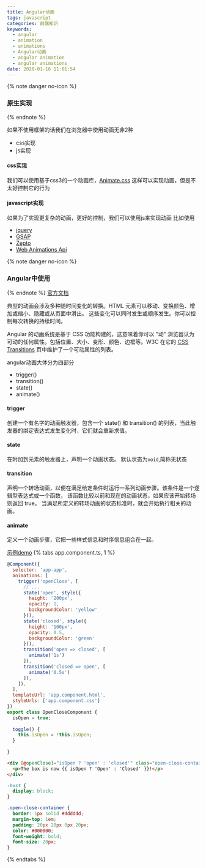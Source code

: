 ```yaml
---
title: Angular动画
tags: javascript
categories: 前端知识
keywords:
  - angular
  - animation
  - animations
  - Angular动画
  - angular animation
  - angular animations
date: 2020-01-16 11:01:54
---
```

{% note danger no-icon %}
### 原生实现
{% endnote %}

如果不使用框架的话我们在浏览器中使用动画无非2种
- css实现
- js实现

#### css实现
我们可以使用基于css3的一个动画库，[Animate.css](https://daneden.github.io/animate.css/)
这样可以实现动画，但是不太好控制它的行为

#### javascript实现
如果为了实现更复杂的动画，更好的控制，我们可以使用js来实现动画
比如使用
- [jquery](http://jquery.cuishifeng.cn/show.html)
- [GSAP](https://www.npmjs.com/package/gsap)
- [Zepto](https://zeptojs.com/)
- [Web Animations Api](https://developer.mozilla.org/zh-CN/docs/Web/API/Web_Animations_API)

{% note danger no-icon %}
### Angular中使用
{% endnote %}
[官方文档](https://angular.io/guide/animations)

典型的动画会涉及多种随时间变化的转换。HTML 元素可以移动、变换颜色、增加或缩小、隐藏或从页面中滑出。 这些变化可以同时发生或顺序发生。你可以控制每次转换的持续时间。

Angular 的动画系统是基于 CSS 功能构建的，这意味着你可以 "动" 浏览器认为可动的任何属性。包括位置、大小、变形、颜色、边框等。W3C 在它的 [CSS Transitions](https://www.w3.org/TR/css-transitions-1/) 页中维护了一个可动属性的列表。

angular动画大体分为四部分
- trigger()
- transition()
- state()
- animate()

#### trigger
创建一个有名字的动画触发器，包含一个 state() 和 transition() 的列表，当此触发器的绑定表达式发生变化时，它们就会重新求值。

#### state
在附加到元素的触发器上，声明一个动画状态。
默认状态为```void```,简称无状态
#### transition
声明一个转场动画，以便在满足给定条件时运行一系列动画步骤。该条件是一个逻辑型表达式或一个函数， 该函数比较以前和现在的动画状态，如果应该开始转场则返回 true。 当满足所定义的转场动画的状态标准时，就会开始执行相关的动画。
#### animate
定义一个动画步骤，它把一些样式信息和时序信息组合在一起。

[示例demo](https://stackblitz.com/edit/angulartransition)
{% tabs app.component.ts, 1 %}
<!-- tab app.component.ts -->
```js
@Component({
  selector: 'app-app',
  animations: [
    trigger('openClose', [
      // ...
      state('open', style({
        height: '200px',
        opacity: 1,
        backgroundColor: 'yellow'
      })),
      state('closed', style({
        height: '100px',
        opacity: 0.5,
        backgroundColor: 'green'
      })),
      transition('open => closed', [
        animate('1s')
      ]),
      transition('closed => open', [
        animate('0.5s')
      ]),
    ]),
  ],
  templateUrl: 'app.component.html',
  styleUrls: ['app.component.css']
})
export class OpenCloseComponent {
  isOpen = true;
 
  toggle() {
    this.isOpen = !this.isOpen;
  }
 
}
```
<!-- endtab -->
<!-- tab app.component.html -->
```html
<div [@openClose]="isOpen ? 'open' : 'closed'" class="open-close-container">
  <p>The box is now {{ isOpen ? 'Open' : 'Closed' }}!</p>
</div>
```
<!-- endtab -->
<!-- tab app.component.css -->
```css
:host {
  display: block;
}

.open-close-container {
  border: 1px solid #dddddd;
  margin-top: 1em;
  padding: 20px 20px 0px 20px;
  color: #000000;
  font-weight: bold;
  font-size: 20px;
}
```
<!-- endtab -->
{% endtabs %}
